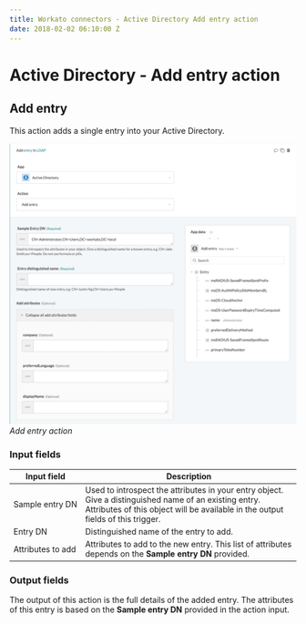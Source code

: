 ```yaml
---
title: Workato connectors - Active Directory Add entry action
date: 2018-02-02 06:10:00 Z
---
```


# Active Directory - Add entry action

## Add entry
This action adds a single entry into your Active Directory.

![Add entry action](/assets/images/active_directory/add_entry.png)
*Add entry action*

### Input fields

<table class="unchanged rich-diff-level-one">
  <thead>
    <tr>
        <th width='25%'>Input field</th>
        <th>Description</th>
    </tr>
  </thead>
  <tbody>
    <tr>
      <td>Sample entry DN</td>
      <td>
        Used to introspect the attributes in your entry object. Give a distinguished name of an existing entry. Attributes of this object will be available in the output fields of this trigger.
      </td>
    </tr>
    <tr>
      <td>Entry DN</td>
      <td>
        Distinguished name of the entry to add.
      </td>
    </tr>
    <tr>
      <td>Attributes to add</td>
      <td>
        Attributes to add to the new entry. This list of attributes depends on the <b>Sample entry DN</b> provided.
      </td>
    </tr>
  </tbody>
</table>

### Output fields
The output of this action is the full details of the added entry. The attributes of this entry is based on the **Sample entry DN** provided in the action input.
